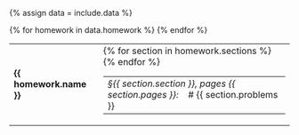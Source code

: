 {% assign data = include.data %}
<table class="asst-table">
{% for homework in data.homework %}
<tr>
  <td><b>{{ homework.name }}</b></td>
  <td> 
    <table class="inner">
    {% for section in homework.sections %}
      <tr>
        <td><em>&#167;{{ section.section }}, pages {{ section.pages }}:</em>&nbsp; &nbsp; # {{ section.problems }}</td>
      </tr>
    {% endfor %}
    </table>
  </td>
</tr>
{% endfor %}
</table>
